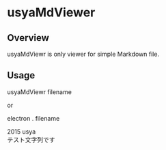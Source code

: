 # usyaMdViewer

## Overview

usyaMdViewr is only viewer for simple Markdown file.

## Usage

 usyaMdViewr filename
 
 or
 
 electron . filename
 
 2015 usya   
テスト文字列です